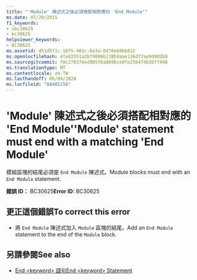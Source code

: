 ```yaml
---
title: "'Module' 陳述式之後必須搭配相對應的 'End Module'"
ms.date: 07/20/2015
f1_keywords:
- vbc30625
- bc30625
helpviewer_keywords:
- BC30625
ms.assetid: d51d5f1c-16f5-401c-be3a-0470eb9bb812
ms.openlocfilehash: 4fe82551a2bf9006b138b9aae116d77ae0d002b0
ms.sourcegitcommit: f8c270376ed905f6a8896ce0fe25b4f4b38ff498
ms.translationtype: MT
ms.contentlocale: zh-TW
ms.lasthandoff: 06/04/2020
ms.locfileid: "84401156"
---
```

# <a name="module-statement-must-end-with-a-matching-end-module"></a><span data-ttu-id="0b6b0-102">'Module' 陳述式之後必須搭配相對應的 'End Module'</span><span class="sxs-lookup"><span data-stu-id="0b6b0-102">'Module' statement must end with a matching 'End Module'</span></span>
<span data-ttu-id="0b6b0-103">模組區塊的結尾必須是 `End Module` 陳述式。</span><span class="sxs-lookup"><span data-stu-id="0b6b0-103">Module blocks must end with an `End Module` statement.</span></span>  
  
 <span data-ttu-id="0b6b0-104">**錯誤 ID：** BC30625</span><span class="sxs-lookup"><span data-stu-id="0b6b0-104">**Error ID:** BC30625</span></span>  
  
## <a name="to-correct-this-error"></a><span data-ttu-id="0b6b0-105">更正這個錯誤</span><span class="sxs-lookup"><span data-stu-id="0b6b0-105">To correct this error</span></span>  
  
- <span data-ttu-id="0b6b0-106">將 `End Module` 陳述式加入 `Module` 區塊的結尾。</span><span class="sxs-lookup"><span data-stu-id="0b6b0-106">Add an `End Module` statement to the end of the `Module` block.</span></span>  
  
## <a name="see-also"></a><span data-ttu-id="0b6b0-107">另請參閱</span><span class="sxs-lookup"><span data-stu-id="0b6b0-107">See also</span></span>

- [<span data-ttu-id="0b6b0-108">End \<keyword> 語句</span><span class="sxs-lookup"><span data-stu-id="0b6b0-108">End \<keyword> Statement</span></span>](../language-reference/statements/end-keyword-statement.md)
